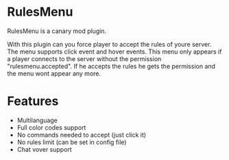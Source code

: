 # RulesMenu
RulesMenu is a canary mod plugin.

With this plugin can you force player to accept the rules of youre server.
The menu supports click event and hover events.
This menu only appears if a player connects to the server without the permission "rulesmenu.accepted".
If he accepts the rules he gets the permission and the menu wont appear any more.

# Features
- Multilanguage
- Full color codes support
- No commands needed to accept (just click it)
- No rules limit (can be set in config file)
- Chat vover support
